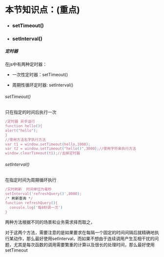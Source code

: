 # 本节知识点：\(重点\)

* ### setTimeout\(\)
* ### setInterval\(\)

##### 定时器

在js中有两种定时器：

* 一次性定时器：setTimeout\(\)

* 周期性循环定时器: setInterval\(\)

###### setTimeout\(\)

只在指定的时间后执行一次

```javascript
/定时器 异步运行  
function hello(){  
alert("hello");  
}  
//使用方法名字执行方法  
var t1 = window.setTimeout(hello,1000);  
var t2 = window.setTimeout("hello()",3000);//使用字符串执行方法  
window.clearTimeout(t1);//去掉定时器
```

###### setInterval\(\)

在指定时间为周期循环执行

```javascript
/实时刷新  时间单位为毫秒  
setInterval('refreshQuery()',8000);   
/* 刷新查询 */  
function refreshQuery(){  
  console.log('每8秒调一次') 
}
```

两种方法根据不同的场景和业务需求择而取之，

对于这两个方法，需要注意的是如果要求在每隔一个固定的时间间隔后就精确地执行某动作，那么最好使用setInterval，而如果不想由于连续调用产生互相干扰的问题，尤其是每次函数的调用需要繁重的计算以及很长的处理时间，那么最好使用setTimeout

